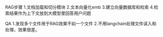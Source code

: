 RAG步骤
1.文档加载和切分模块
2.文本向量化emb
3.建立向量数据库和检索
4.检索结果作为上下文放到大模型里回答用户问题

QA
1.发现多个文件用于RAG效果不如一个文件
2.不用langchain处理文件读入和处理，效果很差。

